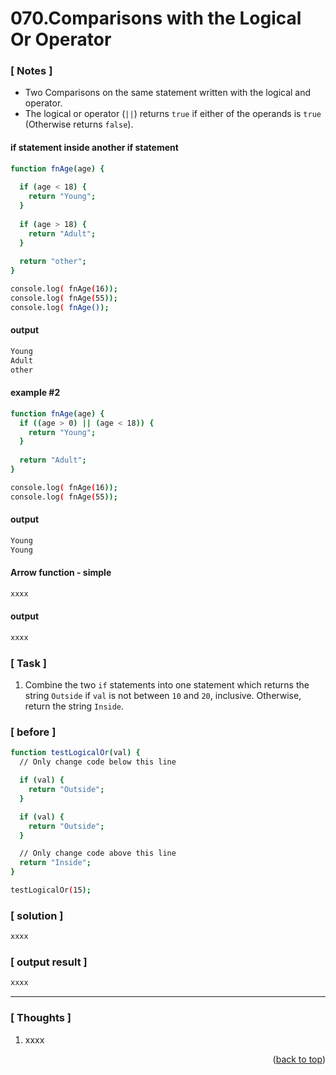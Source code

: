 <a name="topage"></a>

# 070.Comparisons with the Logical Or Operator

### [ Notes ]
  * Two Comparisons on the same statement written with the logical and operator.
  * The logical or operator (`||`) returns `true` if either of the operands is `true` (Otherwise returns `false`).

#### if statement inside another if statement

```sh
function fnAge(age) {
  
  if (age < 18) {
    return "Young";
  }
  
  if (age > 18) {
    return "Adult";
  }
  
  return "other";
}

console.log( fnAge(16));
console.log( fnAge(55));
console.log( fnAge());
```

#### output
```sh
Young
Adult
other
```

#### example #2

```sh
function fnAge(age) {
  if ((age > 0) || (age < 18)) {
    return "Young";
  }
  
  return "Adult";
}

console.log( fnAge(16));
console.log( fnAge(55));
```

#### output
```sh
Young
Young
```

#### Arrow function - simple

```sh
xxxx
```

#### output
```sh
xxxx
```

### [ Task ]
  1. Combine the two `if` statements into one statement which returns the string `Outside` if `val` is not between `10` and `20`, inclusive. Otherwise, return the string `Inside`.

### [ before ]

```sh
function testLogicalOr(val) {
  // Only change code below this line

  if (val) {
    return "Outside";
  }

  if (val) {
    return "Outside";
  }

  // Only change code above this line
  return "Inside";
}

testLogicalOr(15);
```

### [ solution ]

```sh
xxxx
```

### [ output result ]

```sh
xxxx
```

-----

### [ Thoughts ]

  1. xxxx
  

<p align="right">(<a href="#topage">back to top</a>)</p>
<br/>
<br/>
